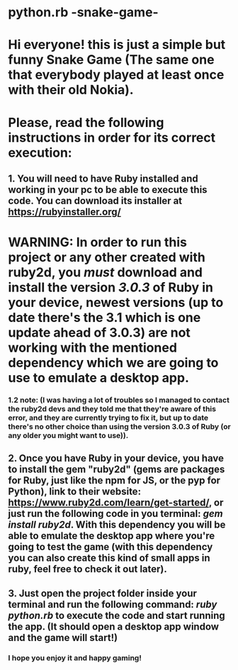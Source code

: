 # python.rb -snake-game-

# Hi everyone! this is just a simple but funny Snake Game (The same one that everybody played at least once with their old Nokia).

# Please, read the following instructions in order for its correct execution:

## 1. You will need to have Ruby installed and working in your pc to be able to execute this code. You can download its installer at https://rubyinstaller.org/
# WARNING: In order to run this project or any other created with ruby2d, you *must* download and install the version *3.0.3* of Ruby in your device, newest versions (up to date there's the 3.1 which is one update ahead of 3.0.3) are not working with the mentioned dependency which we are going to use to emulate a desktop app.

### 1.2 note: (I was having a lot of troubles so I managed to contact the ruby2d devs and they told me that they're aware of this error, and they are currently trying to fix it, but up to date there's no other choice than using the version 3.0.3 of Ruby (or any older you might want to use)).

## 2. Once you have Ruby in your device, you have to install the gem "ruby2d" (gems are packages for Ruby, just like the npm for JS, or the pyp for Python), link to their website: https://www.ruby2d.com/learn/get-started/, or just run the following code in you terminal: *gem install ruby2d*. With this dependency you will be able to emulate the desktop app where you're going to test the game (with this dependency you can also create this kind of small apps in ruby, feel free to check it out later).

## 3. Just open the project folder inside your terminal and run the following command: *ruby python.rb* to execute the code and start running the app. (It should open a desktop app window and the game will start!)

### I hope you enjoy it and happy gaming!
